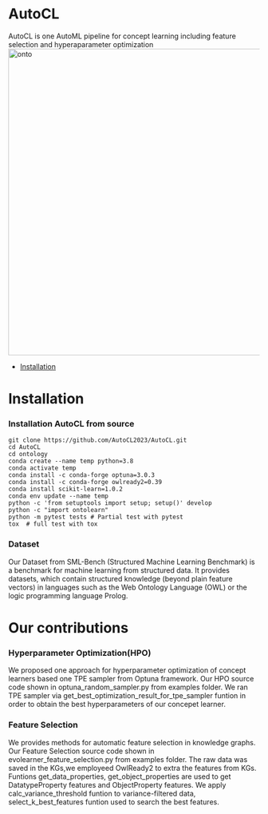 # AutoCL

AutoCL is one AutoML pipeline for concept learning including feature selection and hyperaparameter optimization
<img width="614" alt="onto" src="https://user-images.githubusercontent.com/123487952/215816088-242fbf1e-3cb8-4956-b65b-8bfa1c34868f.png">


- [Installation](#installation)

# Installation

### Installation AutoCL from source

```shell
git clone https://github.com/AutoCL2023/AutoCL.git
cd AutoCL
cd ontology
conda create --name temp python=3.8
conda activate temp
conda install -c conda-forge optuna=3.0.3
conda install -c conda-forge owlready2=0.39
conda install scikit-learn=1.0.2
conda env update --name temp
python -c 'from setuptools import setup; setup()' develop
python -c "import ontolearn"
python -m pytest tests # Partial test with pytest
tox  # full test with tox

```
### Dataset
Our Dataset from SML-Bench (Structured Machine Learning Benchmark) is a benchmark for machine learning from structured data. It provides datasets, which contain structured knowledge (beyond plain feature vectors) in languages such as the Web Ontology Language (OWL) or the logic programming language Prolog. 

# Our contributions

### Hyperparameter Optimization(HPO)
We proposed one approach for hyperparameter optimization of concept learners based one TPE sampler from Optuna framework.
Our HPO source code shown in optuna_random_sampler.py from examples folder.
We ran TPE sampler via get_best_optimization_result_for_tpe_sampler funtion in order to obtain the best hyperparameters of our concepet learner.


### Feature Selection
We provides methods for automatic feature selection in knowledge graphs.
Our Feature Selection source code shown in evolearner_feature_selection.py from examples folder.
The raw data was saved in the KGs,we employeed OwlReady2 to extra the features from KGs. Funtions get_data_properties, get_object_properties are used to get DatatypeProperty features and ObjectProperty features.
We apply calc_variance_threshold funtion to variance-filtered data, select_k_best_features funtion used to search the best features.



